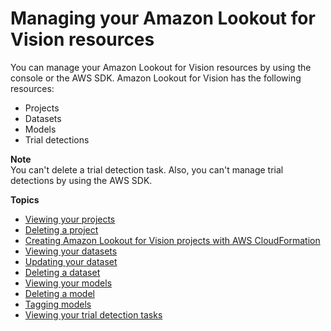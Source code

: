 # Managing your Amazon Lookout for Vision resources<a name="manage"></a>

You can manage your Amazon Lookout for Vision resources by using the console or the AWS SDK\. Amazon Lookout for Vision has the following resources:
+ Projects
+ Datasets
+ Models
+ Trial detections

**Note**  
You can't delete a trial detection task\. Also, you can't manage trial detections by using the AWS SDK\. 

**Topics**
+ [Viewing your projects](view-projects.md)
+ [Deleting a project](delete-project.md)
+ [Creating Amazon Lookout for Vision projects with AWS CloudFormation](creating-projects-with-cloudformation.md)
+ [Viewing your datasets](view-datasets.md)
+ [Updating your dataset](edit-dataset.md)
+ [Deleting a dataset](delete-dataset.md)
+ [Viewing your models](view-models.md)
+ [Deleting a model](delete-model.md)
+ [Tagging models](tagging-model.md)
+ [Viewing your trial detection tasks](view-trial-detections.md)